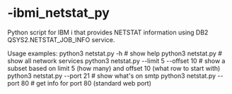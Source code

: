 # -ibmi_netstat_py
Python script for IBM i that provides NETSTAT information 
using DB2 QSYS2.NETSTAT_JOB_INFO service.

Usage examples:
python3 netstat.py -h                     # show help
python3 netstat.py                        # show all network services
python3 netstat.py --limit 5 --offset 10  # show a subset based on limit 5 (how many) and offset 10 (what row to start with)
python3 netstat.py --port 21              # show what's on smtp 
python3 netstat.py --port 80              # get info for port 80 (standard web port)
